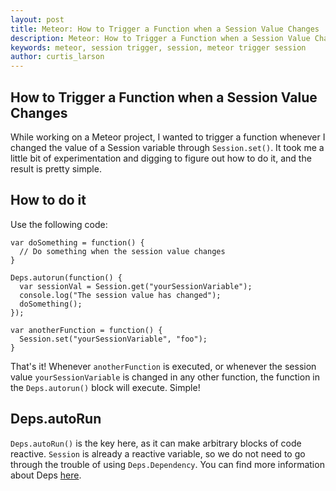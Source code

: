```yaml
---
layout: post
title: Meteor: How to Trigger a Function when a Session Value Changes
description: Meteor: How to Trigger a Function when a Session Value Changes
keywords: meteor, session trigger, session, meteor trigger session
author: curtis_larson
---
```


## How to Trigger a Function when a Session Value Changes

While working on a Meteor project, I wanted to trigger a function whenever I changed the value of a Session variable through `Session.set()`. It took me a little bit of experimentation and digging to figure out how to do it, and the result is pretty simple.

## How to do it

Use the following code:

    var doSomething = function() {
      // Do something when the session value changes
    }

    Deps.autorun(function() {
      var sessionVal = Session.get("yourSessionVariable");
      console.log("The session value has changed");
      doSomething();
    });

    var anotherFunction = function() {
      Session.set("yourSessionVariable", "foo");
    }

That's it! Whenever `anotherFunction` is executed, or whenever the session value `yourSessionVariable` is changed in any other function, the function in the `Deps.autorun()` block will execute. Simple!

## Deps.autoRun

`Deps.autoRun()` is the key here, as it can make arbitrary blocks of code reactive. `Session` is already a reactive variable, so we do not need to go through the trouble of using `Deps.Dependency`. You can find more information about Deps [here](https://manual.meteor.com/#deps).